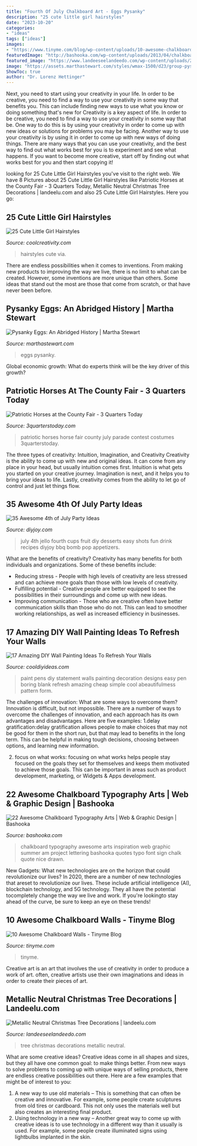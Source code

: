 ```yaml
---
title: "Fourth Of July Chalkboard Art - Eggs Pysanky"
description: "25 cute little girl hairstyles"
date: "2023-10-20"
categories:
- "ideas"
tags: ["ideas"]
images:
- "https://www.tinyme.com/blog/wp-content/uploads/10-awesome-chalkboard-walls/10-Awesome-Chalkboard-Walls-4.jpg"
featuredImage: "http://bashooka.com/wp-content/uploads/2013/04/chalkboard-typo-9.jpg"
featured_image: "https://www.landeeseelandeedo.com/wp-content/uploads/2014/12/Christmas-Tree.jpg"
image: "https://assets.marthastewart.com/styles/wmax-1500/d23/group-pysanky-eggs-0215/group-pysanky-eggs-0215_horiz.jpg?itok=fyvwG06c"
ShowToc: true
author: "Dr. Lorenz Hettinger"
---
```



Next, you need to start using your creativity in your life. In order to be creative, you need to find a way to use your creativity in some way that benefits you. This can include finding new ways to use what you know or doing something that's new for
Creativity is a key aspect of life. In order to be creative, you need to find a way to use your creativity in some way that be. One way to do this is by using your creativity in order to come up with new ideas or solutions for problems you may be facing. Another way to use your creativity is by using it in order to come up with new ways of doing things. There are many ways that you can use your creativity, and the best way to find out what works best for you is to experiment and see what happens. If you want to become more creative, start off by finding out what works best for you and then start copying it!

	

		
looking for 25 Cute Little Girl Hairstyles you've visit to the right web. We have 8 Pictures about 25 Cute Little Girl Hairstyles like Patriotic Horses at the County Fair - 3 Quarters Today, Metallic Neutral Christmas Tree Decorations | landeelu.com and also 25 Cute Little Girl Hairstyles. Here you go:
		
    
## 25 Cute Little Girl Hairstyles

<img loading=lazy src="https://media-cache-ak1.pinimg.com/originals/46/1f/af/461faf3edc3ff398da7e3a7495e7f79c.jpg" onerror="this.onerror=null;this.src='https://tse4.mm.bing.net/th?id=OIP.B0HZStAzIlU5mAPSSyjscwHaLJ&amp;pid=15.1';" alt="25 Cute Little Girl Hairstyles">

_Source: coolcreativity.com_

>hairstyles cute via. 

	

There are endless possibilities when it comes to inventions. From making new products to improving the way we live, there is no limit to what can be created. However, some inventions are more unique than others. Some ideas that stand out the most are those that come from scratch, or that have never been before.

    
## Pysanky Eggs: An Abridged History | Martha Stewart

<img loading=lazy src="https://assets.marthastewart.com/styles/wmax-1500/d23/group-pysanky-eggs-0215/group-pysanky-eggs-0215_horiz.jpg?itok=fyvwG06c" onerror="this.onerror=null;this.src='https://tse1.mm.bing.net/th?id=OIP.OyizWlcqqV1Z2YPQNHbQkgHaEK&amp;pid=15.1';" alt="Pysanky Eggs: An Abridged History | Martha Stewart">

_Source: marthastewart.com_

>eggs pysanky. 

	

Global economic growth: What do experts think will be the key driver of this growth?
 

    
## Patriotic Horses At The County Fair - 3 Quarters Today

<img loading=lazy src="http://3quarterstoday.com/wp-content/uploads/2014/08/IMG952924-301.jpg" onerror="this.onerror=null;this.src='https://tse1.mm.bing.net/th?id=OIP.Zregt5rT2uj-Q5IwhddgWQHaJ4&amp;pid=15.1';" alt="Patriotic Horses at the County Fair - 3 Quarters Today">

_Source: 3quarterstoday.com_

>patriotic horses horse fair county july parade contest costumes 3quarterstoday. 

	

The three types of creativity: Intuition, Imagination, and Creativity
Creativity is the ability to come up with new and original ideas. It can come from any place in your head, but usually intuition comes first. Intuition is what gets you started on your creative journey. Imagination is next, and it helps you to bring your ideas to life. Lastly, creativity comes from the ability to let go of control and just let things flow.

    
## 35 Awesome 4th Of July Party Ideas

<img loading=lazy src="https://diyjoy.com/wp-content/uploads/2016/05/4th-Of-July-Fruit-Jello-Cups.jpg" onerror="this.onerror=null;this.src='https://tse1.mm.bing.net/th?id=OIP.dkrIZbiuTWgrIngDu6WaBwHaLI&amp;pid=15.1';" alt="35 Awesome 4th of July Party Ideas">

_Source: diyjoy.com_

>july 4th jello fourth cups fruit diy desserts easy shots fun drink recipes diyjoy bbq bomb pop appetizers. 

	

What are the benefits of creativity?
Creativity has many benefits for both individuals and organizations. Some of these benefits include: 
- Reducing stress - People with high levels of creativity are less stressed and can achieve more goals than those with low levels of creativity. 
- Fulfilling potential - Creative people are better equipped to see the possibilities in their surroundings and come up with new ideas. 
- Improving communication - Those who are creative often have better communication skills than those who do not. This can lead to smoother working relationships, as well as increased efficiency in businesses.

    
## 17 Amazing DIY Wall Painting Ideas To Refresh Your Walls

<img loading=lazy src="http://cooldiyideas.com/wp-content/uploads/2015/07/Make-a-Statement-Wall-with-Paint-Pens.jpg" onerror="this.onerror=null;this.src='https://tse2.mm.bing.net/th?id=OIP.zqB0R9tQCKmFtH8L1yxhOwHaLH&amp;pid=15.1';" alt="17 Amazing DIY Wall Painting Ideas To Refresh Your Walls">

_Source: cooldiyideas.com_

>paint pens diy statement walls painting decoration designs easy pen boring blank refresh amazing cheap simple cool abeautifulmess pattern form. 

	

The challenges of innovation: What are some ways to overcome them?
Innovation is difficult, but not impossible. There are a number of ways to overcome the challenges of innovation, and each approach has its own advantages and disadvantages. Here are five examples:
1.delay gratification:delay gratification allows people to make choices that may not be good for them in the short run, but that may lead to benefits in the long term. This can be helpful in making tough decisions, choosing between options, and learning new information.

2. focus on what works: focusing on what works helps people stay focused on the goals they set for themselves and keeps them motivated to achieve those goals. This can be important in areas such as product development, marketing, or Widgets & Apps development.


    
## 22 Awesome Chalkboard Typography Arts | Web &amp; Graphic Design | Bashooka

<img loading=lazy src="http://bashooka.com/wp-content/uploads/2013/04/chalkboard-typo-9.jpg" onerror="this.onerror=null;this.src='https://tse3.mm.bing.net/th?id=OIP.HcTRMEqvO3wowDqpXuDeNgHaKX&amp;pid=15.1';" alt="22 Awesome Chalkboard Typography Arts | Web &amp; Graphic Design | Bashooka">

_Source: bashooka.com_

>chalkboard typography awesome arts inspiration web graphic summer am project lettering bashooka quotes typo font sign chalk quote nice drawn. 

	

New Gadgets: What new technologies are on the horizon that could revolutionize our lives?
In 2020, there are a number of new technologies that areset to revolutionize our lives. These include artificial intelligence (AI), blockchain technology, and 5G technology. They all have the potential tocompletely change the way we live and work. If you're lookingto stay ahead of the curve, be sure to keep an eye on these trends!

    
## 10 Awesome Chalkboard Walls - Tinyme Blog

<img loading=lazy src="https://www.tinyme.com/blog/wp-content/uploads/10-awesome-chalkboard-walls/10-Awesome-Chalkboard-Walls-4.jpg" onerror="this.onerror=null;this.src='https://tse2.mm.bing.net/th?id=OIP.dcbg-vzeQdVpoCHLn9acgAHaJ3&amp;pid=15.1';" alt="10 Awesome Chalkboard Walls - Tinyme Blog">

_Source: tinyme.com_

>tinyme. 

	

Creative art is an art that involves the use of creativity in order to produce a work of art. often, creative artists use their own imaginations and ideas in order to create their pieces of art.

    
## Metallic Neutral Christmas Tree Decorations | Landeelu.com

<img loading=lazy src="https://www.landeeseelandeedo.com/wp-content/uploads/2014/12/Christmas-Tree.jpg" onerror="this.onerror=null;this.src='https://tse3.mm.bing.net/th?id=OIP.kd48c6HQQKIVhTwWmJeFAgHaLm&amp;pid=15.1';" alt="Metallic Neutral Christmas Tree Decorations | landeelu.com">

_Source: landeeseelandeedo.com_

>tree christmas decorations metallic neutral. 

	

What are some creative ideas?
Creative ideas come in all shapes and sizes, but they all have one common goal: to make things better. From new ways to solve problems to coming up with unique ways of selling products, there are endless creative possibilities out there. Here are a few examples that might be of interest to you: 
1. A new way to use old materials – This is something that can often be creative and innovative. For example, some people create sculptures from old tires or cardboard. This not only uses the materials well but also creates an interesting final product. 
2. Using technology in a new way – Another great way to come up with creative ideas is to use technology in a different way than it usually is used. For example, some people create illuminated signs using lightbulbs implanted in the skin.

